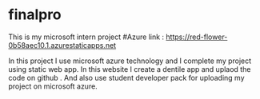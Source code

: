 # finalpro
This is my microsoft intern project 
#Azure link : https://red-flower-0b58aec10.1.azurestaticapps.net

In this project I use microsoft azure technology and I complete my project using static web app. In this website I create a dentile app and uplaod the code on github . And also use student developer pack for uploading my project on microsoft azure.
